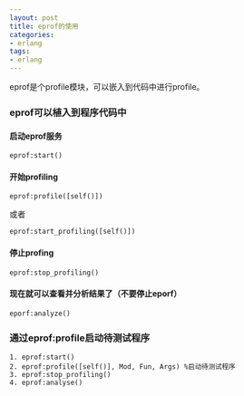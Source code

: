 ```yaml
---
layout: post
title: eprof的使用
categories:
- erlang
tags:
- erlang
---
```

eprof是个profile模块，可以嵌入到代码中进行profile。

### eprof可以植入到程序代码中 

#### 启动eprof服务 


```
eprof:start()  
```

#### 开始profiling 


```
eprof:profile([self()])  
```

或者 

```
eprof:start_profiling([self()])  
```

#### 停止profing 


```
eprof:stop_profiling()  
```

#### 现在就可以查看并分析结果了（不要停止eporf） 


```
eporf:analyze()  
```

### 通过eprof:profile启动待测试程序 


```
1. eprof:start()  
2. eprof:profile([self()], Mod, Fun, Args) %启动待测试程序  
3. eprof:stop_profiling()  
4. eprof:analyse() 
``` 
